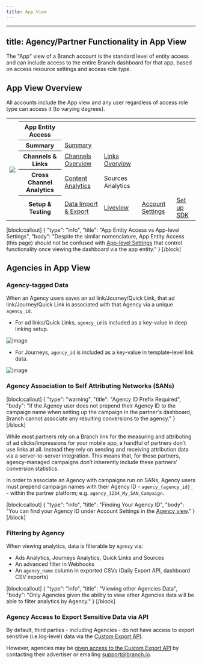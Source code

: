```yaml
---
title: App View
---
```

---
title: Agency/Partner Functionality in App View
---
The <notranslate>"App"</notranslate> view of a Branch account is the standard level of entity access and can include access to the entire Branch dashboard for that app, based on access resource settings and access role type.

## App View Overview

All accounts include the App view and any user regardless of access role type can access it (to varying degrees).

<table>
  <tr>
    <th rowspan="7"><img src="/_assets/img/pages/dashboard/access-levels/app-level-nav.png"></th>
  </tr>
	<tr>
		<th></th>
		<th></th>
		<th></th>
		<th></th>
    <th></th>
	</tr>
	<tr>
		<th><b>App Entity Access</b></th>
		<th></th>
		<th></th>
		<th></th>
    <th></th>
	</tr>
  <tr>
		<th><b>Summary</b></th>
		<td><a href="/dashboard/analytics">Summary</a></td>
		<td></td>
		<td></td>
    <td></td>
	</tr>
	<tr>
		<th><b>Channels & Links</b></th>
		<td><a href="/resources/branch-channels/">Channels Overview</a></td>
    <td><a href="/links/branch-links-overview/">Links Overview</a></td>
		<td></td>
    <td></td>
  </tr>
	<tr>
		<th><b>Cross Channel Analytics</b></th>
		<td><a href="/activity-reports-analytics/content-analytics/">Content Analytics</a></td>
		<td>Sources Analytics</td>
    <td></td>
    <td></td>
  </tr>
  <tr>
		<th><b>Setup & Testing</b></th>
		<td><a href="/exports/data-feeds-overview/">Data Import & Export</a></td>
		<td><a href="/exports/pba-liveview/">Liveview</a></td>
    <td><a href="/dashboard/account-settings/">Account Settings</a></td>
    <td><a href="/resources/native-sdks-and-plugins/">Set up SDK</a></td>
  </tr>
</table>

[block:callout]
{
  "type": "info",
  "title": "App Entity Access vs App-level Settings",
  "body": "Despite the similar nomenclature, App Entity Access (this page) should not be confused with [App-level Settings](/dashboard/app-level-access/) that control functionality once viewing the dashboard via the app entity."
}
[/block]

## Agencies in App View

### Agency-tagged Data

When an Agency users saves an ad link/Journey/Quick Link, that ad link/Journey/Quick Link is associated with that Agency via a unique `agency_id`.

- For ad links/Quick Links, `agency_id` is included as a key-value in deep linking setup.

![image](/_assets/img/pages/dashboard/access-levels/app-view-link-agency-id.png)

- For Journeys, `agency_id` is included as a key-value in template-level link data.

![image](/_assets/img/pages/dashboard/access-levels/app-view-journeys-agency-id.png)

### Agency Association to Self Attributing Networks (SANs)

[block:callout]
{
  "type": "warning",
  "title": "Agency ID Prefix Required",
  "body": "If the Agency user does not prepend their Agency ID to the campaign name when setting up the campaign in the partner's dashboard, Branch cannot associate any resulting conversions to the agency."
}
[/block]

While most partners rely on a Branch link for the measuring and attributing of ad clicks/impressions for your mobile app, a handful of partners don’t use links at all. Instead they rely on sending and receiving attribution data via a server-to-server integration. This means that, for these partners, agency-managed campaigns don’t inherently include these partners’ conversion statistics.

In order to associate an Agency with campaigns run on SANs, Agency users must prepend campaign names with their Agency ID - `agency_{agency_id}_` - within the partner platform; e.g. `agency_1234_My_SAN_Campaign`.

[block:callout]
{
  "type": "info",
  "title": "Finding Your Agency ID",
  "body": "You can find your Agency ID under Account Settings in the [Agency view](/dashboard/agency-view/#managing-your-agency-profile)."
}
[/block]

### Filtering by Agency

When viewing analytics, data is filterable by `Agency` via:

- Ads Analytics, Journeys Analytics, Quick Links and Sources
- An advanced filter in Webhooks
- An `agency_name` column in exported CSVs (Daily Export API, dashboard CSV exports)

[block:callout]
{
  "type": "info",
  "title": "Viewing other Agencies Data",
  "body": "Only Agencies given the ability to view other Agencies data will be able to filter analytics by Agency."
}
[/block]

### Agency Access to Export Sensitive Data via API

By default, third parties - including Agencies - do not have access to export sensitive (i.e.log-level) data via the [Custom Export API](/exports/custom-export-api/).

However, agencies may be [given access to the Custom Export API](/exports/custom-export-api/#providing-agencies-api-access) by contacting their advertiser or emailing [support@branch.io](mailto:support@branch.io).
